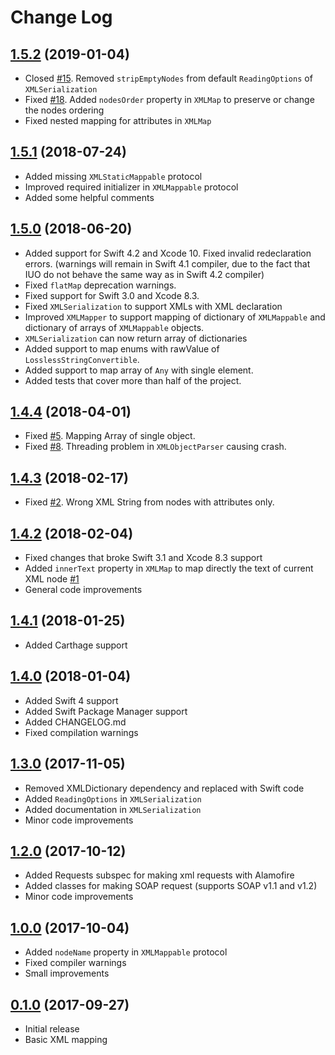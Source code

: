 # Change Log

## [1.5.2](https://github.com/gcharita/XMLMapper/releases/tag/1.5.2) (2019-01-04)

- Closed [#15](https://github.com/gcharita/XMLMapper/issues/15). Removed `stripEmptyNodes` from default `ReadingOptions` of `XMLSerialization`
- Fixed [#18](https://github.com/gcharita/XMLMapper/issues/18). Added `nodesOrder` property in `XMLMap` to preserve or change the nodes ordering
- Fixed nested mapping for attributes in `XMLMap`

## [1.5.1](https://github.com/gcharita/XMLMapper/releases/tag/1.5.1) (2018-07-24)

- Added missing `XMLStaticMappable` protocol
- Improved required initializer in `XMLMappable` protocol
- Added some helpful comments

## [1.5.0](https://github.com/gcharita/XMLMapper/releases/tag/1.5.0) (2018-06-20)

- Added support for Swift 4.2 and Xcode 10. Fixed invalid redeclaration errors. (warnings will remain in Swift 4.1 compiler, due to the fact that IUO do not behave the same way as in Swift 4.2 compiler)
- Fixed `flatMap` deprecation warnings.
- Fixed support for Swift 3.0 and Xcode 8.3.
- Fixed `XMLSerialization` to support XMLs with XML declaration
- Improved `XMLMapper` to support mapping of dictionary of `XMLMappable` and dictionary of arrays of `XMLMappable` objects.
- `XMLSerialization` can now return array of dictionaries
- Added support to map enums with rawValue of `LosslessStringConvertible`.
- Added support to map array of `Any` with single element.
- Added tests that cover more than half of the project.

## [1.4.4](https://github.com/gcharita/XMLMapper/releases/tag/1.4.4) (2018-04-01)

- Fixed [#5](https://github.com/gcharita/XMLMapper/issues/5). Mapping Array of single object.
- Fixed [#8](https://github.com/gcharita/XMLMapper/issues/8). Threading problem in `XMLObjectParser` causing crash.

## [1.4.3](https://github.com/gcharita/XMLMapper/releases/tag/1.4.3) (2018-02-17)

- Fixed [#2](https://github.com/gcharita/XMLMapper/issues/2). Wrong XML String from nodes with attributes only.

## [1.4.2](https://github.com/gcharita/XMLMapper/releases/tag/1.4.2) (2018-02-04)

- Fixed changes that broke Swift 3.1 and Xcode 8.3 support
- Added `innerText` property in `XMLMap` to map directly the text of current XML node [#1](https://github.com/gcharita/XMLMapper/issues/1)
- General code improvements

## [1.4.1](https://github.com/gcharita/XMLMapper/releases/tag/1.4.1) (2018-01-25)

- Added Carthage support

## [1.4.0](https://github.com/gcharita/XMLMapper/releases/tag/1.4.0) (2018-01-04)

- Added Swift 4 support
- Added Swift Package Manager support
- Added CHANGELOG.md
- Fixed compilation warnings

## [1.3.0](https://github.com/gcharita/XMLMapper/releases/tag/1.3.0) (2017-11-05)

- Removed XMLDictionary dependency and replaced with Swift code
- Added `ReadingOptions` in `XMLSerialization`
- Added documentation in `XMLSerialization`
- Minor code improvements

## [1.2.0](https://github.com/gcharita/XMLMapper/releases/tag/1.2.0) (2017-10-12)

- Added Requests subspec for making xml requests with Alamofire
- Added classes for making SOAP request (supports SOAP v1.1 and v1.2)
- Minor code improvements

## [1.0.0](https://github.com/gcharita/XMLMapper/releases/tag/1.0.0) (2017-10-04)

- Added `nodeName` property in `XMLMappable` protocol
- Fixed compiler warnings
- Small improvements

## [0.1.0](https://github.com/gcharita/XMLMapper/releases/tag/0.1.0) (2017-09-27)

- Initial release
- Basic XML mapping